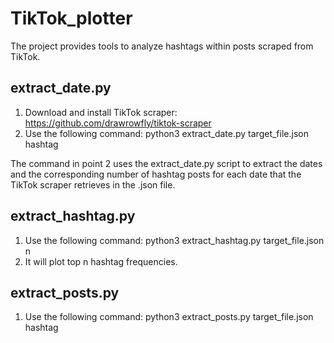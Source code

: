 # TikTok_plotter 
The project provides tools to analyze hashtags within posts scraped from TikTok.

## extract_date.py
1. Download and install TikTok scraper: https://github.com/drawrowfly/tiktok-scraper
2. Use the following command: python3 extract_date.py target_file.json hashtag


The command in point 2 uses the extract_date.py script to extract the dates and the corresponding number of hashtag posts for each date that the TikTok scraper retrieves in the .json file.

## extract_hashtag.py
1. Use the following command: python3 extract_hashtag.py target_file.json n
2. It will plot top n hashtag frequencies. 

## extract_posts.py
1. Use the following command: python3 extract_posts.py target_file.json hashtag
